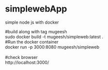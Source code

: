 # simplewebApp
simple node js with docker 

#build along with tag mugeesh<br/> 
sudo docker build -t  mugeesh/simpleweb:latest . <br/>
#Run the docker container <br/>
docker run -p 3000:8080 mugeesh/simpleweb
<br/><br/>
#check browser <br/>
http://localhost:3000/
